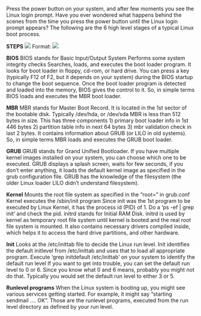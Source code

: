 Press the power button on your system, and after few moments you see the Linux login prompt.
Have you ever wondered what happens behind the scenes from the time you press the power button until the Linux login prompt appears?
The following are the 6 high level stages of a typical Linux boot process.

**STEPS**
![](/images/logo.png)
Format: ![](http://crybit.com/wp-content/uploads/2017/01/Linux-booting-process.png)

**BIOS**
BIOS stands for Basic Input/Output System
Performs some system integrity checks
Searches, loads, and executes the boot loader program.
It looks for boot loader in floppy, cd-rom, or hard drive. You can press a key (typically F12 of F2, but it depends on your system) during
the BIOS startup to change the boot sequence.
Once the boot loader program is detected and loaded into the memory, BIOS gives the control to it.
So, in simple terms BIOS loads and executes the MBR boot loader.

**MBR**
MBR stands for Master Boot Record.
It is located in the 1st sector of the bootable disk. Typically /dev/hda, or /dev/sda
MBR is less than 512 bytes in size. This has three components 1) primary boot loader info in 1st 446 bytes 2) partition table info in next
64 bytes 3) mbr validation check in last 2 bytes.
It contains information about GRUB (or LILO in old systems).
So, in simple terms MBR loads and executes the GRUB boot loader.

**GRUB**
GRUB stands for Grand Unified Bootloader.
If you have multiple kernel images installed on your system, you can choose which one to be executed.
GRUB displays a splash screen, waits for few seconds, if you don’t enter anything, it loads the default kernel image as specified in the 
grub configuration file.
GRUB has the knowledge of the filesystem (the older Linux loader LILO didn’t understand filesystem).

**Kernel**
Mounts the root file system as specified in the “root=” in grub.conf
Kernel executes the /sbin/init program
Since init was the 1st program to be executed by Linux Kernel, it has the process id (PID) of 1. Do a ‘ps -ef | grep init’ and check the pid.
initrd stands for Initial RAM Disk.
initrd is used by kernel as temporary root file system until kernel is booted and the real root file system is mounted. It also contains
necessary drivers compiled inside, which helps it to access the hard drive partitions, and other hardware.

**Init**
Looks at the /etc/inittab file to decide the Linux run level.
Init identifies the default initlevel from /etc/inittab and uses that to load all appropriate program.
Execute ‘grep initdefault /etc/inittab’ on your system to identify the default run level
If you want to get into trouble, you can set the default run level to 0 or 6. Since you know what 0 and 6 means, probably you might not do
that.
Typically you would set the default run level to either 3 or 5.

**Runlevel programs**
When the Linux system is booting up, you might see various services getting started. For example, it might say “starting sendmail …. OK”.
Those are the runlevel programs, executed from the run level directory as defined by your run level.
